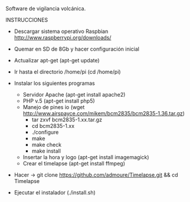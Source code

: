Software de vigilancia volcánica. 

INSTRUCCIONES

- Descargar sistema operativo Raspbian http://www.raspberrypi.org/downloads/
- Quemar en SD de 8Gb y hacer configuración inicial
- Actualizar apt-get (apt-get update)
- Ir hasta el directorio /home/pi (cd /home/pi)
- Instalar los siguientes programas

  - Servidor Apache (apt-get install apache2)
  - PHP v.5 (apt-get install php5)
  - Manejo de pines io (wget http://www.airspayce.com/mikem/bcm2835/bcm2835-1.36.tar.gz)
    - tar zxvf bcm2835-1.xx.tar.gz
    - cd bcm2835-1.xx
    - ./configure
    - make
    - make check
    - make install
  - Insertar la hora y logo (apt-get install imagemagick)
  - Crear el timelapse (apt-get install ffmpeg)
- Hacer -> git clone https://github.com/admoure/Timelapse.git && cd Timelapse
- Ejecutar el instalador (./install.sh)
